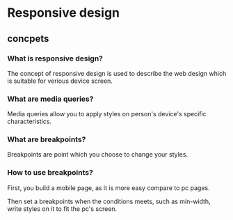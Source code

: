 # Responsive design

## concpets
### What is responsive design?
The concept of responsive design is used to describe the web design which is suitable for verious device screen.

### What are media queries?
Media queries allow you to apply styles on person's device's specific characteristics.

### What are breakpoints?
Breakpoints are point which you choose to change your styles.

### How to use breakpoints?
First, you build a mobile page, as it is more easy compare to pc pages.

Then set a breakpoints when the conditions meets, such as min-width, write styles on it to fit the pc's screen.
